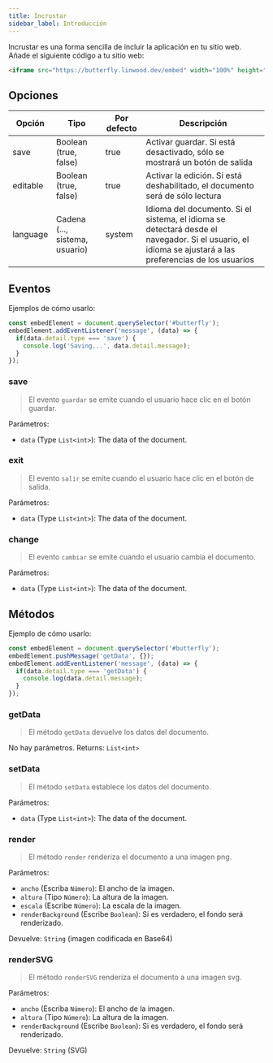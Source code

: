 ```yaml
---
title: Incrustar
sidebar_label: Introducción
---
```


Incrustar es una forma sencilla de incluir la aplicación en tu sitio web. Añade el siguiente código a tu sitio web:

```html
<iframe src="https://butterfly.linwood.dev/embed" width="100%" height="500px" allowtransparency="true"></iframe>
```

## Opciones

| Opción   | Tipo                           | Por defecto | Descripción                                                                                                                                             |
| -------- | ------------------------------ | ----------- | ------------------------------------------------------------------------------------------------------------------------------------------------------- |
| save     | Boolean (true, false)          | true        | Activar guardar. Si está desactivado, sólo se mostrará un botón de salida                                                                               |
| editable | Boolean (true, false)          | true        | Activar la edición. Si está deshabilitado, el documento será de sólo lectura                                                                            |
| language | Cadena (..., sistema, usuario) | system      | Idioma del documento. Si el sistema, el idioma se detectará desde el navegador. Si el usuario, el idioma se ajustará a las preferencias de los usuarios |

## Eventos

Ejemplos de cómo usarlo:

```javascript
const embedElement = document.querySelector('#butterfly');
embedElement.addEventListener('message', (data) => {
  if(data.detail.type === 'save') {
    console.log('Saving...', data.detail.message);
  }
});
```

### save

> El evento `guardar` se emite cuando el usuario hace clic en el botón guardar.

Parámetros:

* `data` (Type `List<int>`): The data of the document.

### exit

> El evento `salir` se emite cuando el usuario hace clic en el botón de salida.

Parámetros:

* `data` (Type `List<int>`): The data of the document.

### change

> El evento `cambiar` se emite cuando el usuario cambia el documento.

Parámetros:

* `data` (Type `List<int>`): The data of the document.

## Métodos

Ejemplo de cómo usarlo:

```javascript
const embedElement = document.querySelector('#butterfly');
embedElement.pushMessage('getData', {});
embedElement.addEventListener('message', (data) => {
  if(data.detail.type === 'getData') {
    console.log(data.detail.message);
  }
});
```

### getData

> El método `getData` devuelve los datos del documento.

No hay parámetros. Returns: `List<int>`

### setData

> El método `setData` establece los datos del documento.

Parámetros:

* `data` (Type `List<int>`): The data of the document.

### render

> El método `render` renderiza el documento a una imagen png.

Parámetros:

* `ancho` (Escriba `Número`): El ancho de la imagen.
* `altura` (Tipo `Número`): La altura de la imagen.
* `escala` (Escribe `Número`): La escala de la imagen.
* `renderBackground` (Escribe `Boolean`): Si es verdadero, el fondo será renderizado.

Devuelve: `String` (imagen codificada en Base64)

### renderSVG

> El método `renderSVG` renderiza el documento a una imagen svg.

Parámetros:

* `ancho` (Escriba `Número`): El ancho de la imagen.
* `altura` (Tipo `Número`): La altura de la imagen.
* `renderBackground` (Escribe `Boolean`): Si es verdadero, el fondo será renderizado.

Devuelve: `String` (SVG)
